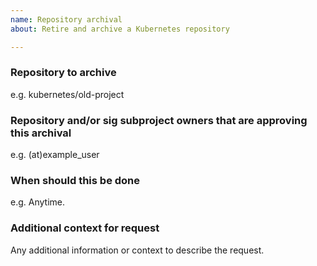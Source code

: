 ```yaml
---
name: Repository archival
about: Retire and archive a Kubernetes repository

---
```


### Repository to archive
e.g. kubernetes/old-project

### Repository and/or sig subproject owners that are approving this archival
e.g. (at)example_user

### When should this be done
e.g. Anytime.

### Additional context for request
Any additional information or context to describe the request.
